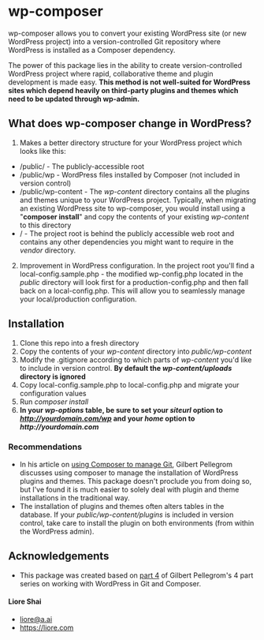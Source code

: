 # wp-composer
wp-composer allows you to convert your existing WordPress site (or new WordPress project) into a version-controlled Git repository where WordPress is installed as a Composer dependency.

The power of this package lies in the ability to create version-controlled WordPress project where rapid, collaborative theme and plugin development is made easy. **This method is not well-suited for WordPress sites which depend heavily on third-party plugins and themes which need to be updated through wp-admin.**

## What does wp-composer change in WordPress?
1. Makes a better directory structure for your WordPress project which looks like this:
  * /public/ - The publicly-accessible root
  * /public/wp - WordPress files installed by Composer (not included in version control)
  * /public/wp-content - The _wp-content_ directory contains all the plugins and themes unique to your WordPress project. Typically, when migrating an existing WordPress site to wp-composer, you would install using a "**composer install**" and copy the contents of your existing _wp-content_ to this directory
  * / - The project root is behind the publicly accessible web root and contains any other dependencies you might want to require in the _vendor_ directory.
2. Improvement in WordPress configuration. In the project root you'll find a local-config.sample.php - the modified wp-config.php located in the _public_ directory will look first for a production-config.php and then fall back on a local-config.php. This will allow you to seamlessly manage your local/production configuration.

## Installation
1. Clone this repo into a fresh directory
2. Copy the contents of your _wp-content_ directory into _public/wp-content_
3. Modify the .gitignore according to which parts of _wp-content_ you'd like to include in version control. **By default the _wp-content/uploads_ directory is ignored**
4. Copy local-config.sample.php to local-config.php and migrate your configuration values
5. Run _composer install_
6. **In your _wp-options_ table, be sure to set your _siteurl_ option to _http://yourdomain.com/wp_ and your _home_ option to _http://yourdomain.com_**

### Recommendations
* In his article on [using Composer to manage Git](https://deliciousbrains.com/using-composer-manage-wordpress-themes-plugins/), Gilbert Pellegrom discusses using composer to manage the installation of WordPress plugins and themes. This package doesn't proclude you from doing so, but I've found it is much easier to solely deal with plugin and theme installations in the traditional way.
* The installation of plugins and themes often alters tables in the database. If your _public/wp-content/plugins_ is included in version control, take care to install the plugin on both environments (from within the WordPress admin).

## Acknowledgements
* This package was created based on [part 4](https://deliciousbrains.com/install-wordpress-subdirectory-composer-git-submodule/) of Gilbert Pellegrom's 4 part series on working with WordPress in Git and Composer.

#### Liore Shai
* liore@a.ai
* https://liore.com